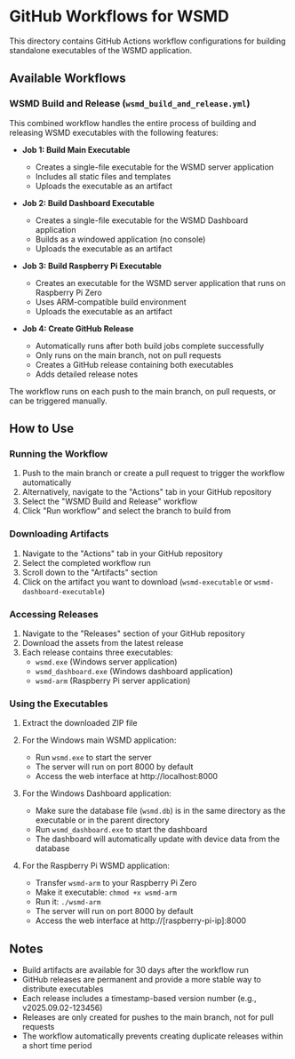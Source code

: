 # GitHub Workflows for WSMD

This directory contains GitHub Actions workflow configurations for building standalone executables of the WSMD application.

## Available Workflows

### WSMD Build and Release (`wsmd_build_and_release.yml`)

This combined workflow handles the entire process of building and releasing WSMD executables with the following features:

- **Job 1: Build Main Executable**

  - Creates a single-file executable for the WSMD server application
  - Includes all static files and templates
  - Uploads the executable as an artifact

- **Job 2: Build Dashboard Executable**

  - Creates a single-file executable for the WSMD Dashboard application
  - Builds as a windowed application (no console)
  - Uploads the executable as an artifact

- **Job 3: Build Raspberry Pi Executable**
  - Creates an executable for the WSMD server application that runs on Raspberry Pi Zero
  - Uses ARM-compatible build environment
  - Uploads the executable as an artifact

- **Job 4: Create GitHub Release**
  - Automatically runs after both build jobs complete successfully
  - Only runs on the main branch, not on pull requests
  - Creates a GitHub release containing both executables
  - Adds detailed release notes

The workflow runs on each push to the main branch, on pull requests, or can be triggered manually.

## How to Use

### Running the Workflow

1. Push to the main branch or create a pull request to trigger the workflow automatically
2. Alternatively, navigate to the "Actions" tab in your GitHub repository
3. Select the "WSMD Build and Release" workflow
4. Click "Run workflow" and select the branch to build from

### Downloading Artifacts

1. Navigate to the "Actions" tab in your GitHub repository
2. Select the completed workflow run
3. Scroll down to the "Artifacts" section
4. Click on the artifact you want to download (`wsmd-executable` or `wsmd-dashboard-executable`)

### Accessing Releases

1. Navigate to the "Releases" section of your GitHub repository
2. Download the assets from the latest release
3. Each release contains three executables:
   - `wsmd.exe` (Windows server application)
   - `wsmd_dashboard.exe` (Windows dashboard application)
   - `wsmd-arm` (Raspberry Pi server application)

### Using the Executables

1. Extract the downloaded ZIP file

2. For the Windows main WSMD application:
   - Run `wsmd.exe` to start the server
   - The server will run on port 8000 by default
   - Access the web interface at http://localhost:8000

3. For the Windows Dashboard application:
   - Make sure the database file (`wsmd.db`) is in the same directory as the executable or in the parent directory
   - Run `wsmd_dashboard.exe` to start the dashboard
   - The dashboard will automatically update with device data from the database
   
4. For the Raspberry Pi WSMD application:
   - Transfer `wsmd-arm` to your Raspberry Pi Zero
   - Make it executable: `chmod +x wsmd-arm`
   - Run it: `./wsmd-arm`
   - The server will run on port 8000 by default
   - Access the web interface at http://[raspberry-pi-ip]:8000

## Notes

- Build artifacts are available for 30 days after the workflow run
- GitHub releases are permanent and provide a more stable way to distribute executables
- Each release includes a timestamp-based version number (e.g., v2025.09.02-123456)
- Releases are only created for pushes to the main branch, not for pull requests
- The workflow automatically prevents creating duplicate releases within a short time period
